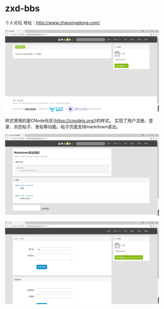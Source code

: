 # zxd-bbs
个人论坛
地址：http://www.zhaoxingdong.com/



![Image text](https://github.com/theNebuchadnezzar/zxd-bbs/raw/master/static/img/homepage.jpg)




    
样式使用的是CNode社区(https://cnodejs.org/)的样式。
实现了用户注册、登录、浏览帖子、发帖等功能。帖子页面支持markdown语法。



![Image text](https://github.com/theNebuchadnezzar/zxd-bbs/raw/master/static/img/page.jpg)



![Image text](https://github.com/theNebuchadnezzar/zxd-bbs/raw/master/static/img/settings.jpg)

    



